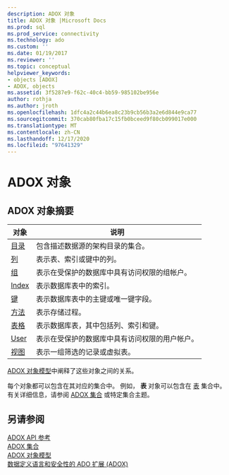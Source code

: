 ```yaml
---
description: ADOX 对象
title: ADOX 对象 |Microsoft Docs
ms.prod: sql
ms.prod_service: connectivity
ms.technology: ado
ms.custom: ''
ms.date: 01/19/2017
ms.reviewer: ''
ms.topic: conceptual
helpviewer_keywords:
- objects [ADOX]
- ADOX, objects
ms.assetid: 3f5287e9-f62c-40c4-bb59-985102be956e
author: rothja
ms.author: jroth
ms.openlocfilehash: 1dfc4a2c44b6ea8c23b9cb56b3a2e6d844e9ca77
ms.sourcegitcommit: 370cab80fba17c15fb0bceed9f80cb099017e000
ms.translationtype: MT
ms.contentlocale: zh-CN
ms.lasthandoff: 12/17/2020
ms.locfileid: "97641329"
---
```

# <a name="adox-objects"></a>ADOX 对象
## <a name="adox-object-summary"></a>ADOX 对象摘要  
  
|对象|说明|  
|------------|-----------------|  
|[目录](./catalog-object-adox.md)|包含描述数据源的架构目录的集合。|  
|[列](./column-object-adox.md)|表示表、索引或键中的列。|  
|[组](./group-object-adox.md)|表示在受保护的数据库中具有访问权限的组帐户。|  
|[Index](./index-object-adox.md)|表示数据库表中的索引。|  
|[键](./key-object-adox.md)|表示数据库表中的主键或唯一键字段。|  
|[方法](./procedure-object-adox.md)|表示存储过程。|  
|[表格](./table-object-adox.md)|表示数据库表，其中包括列、索引和键。|  
|[User](./user-object-adox.md)|表示在受保护的数据库中具有访问权限的用户帐户。|  
|[视图](./view-object-adox.md)|表示一组筛选的记录或虚拟表。|  
  
 [ADOX 对象模型](./adox-object-model.md)中阐释了这些对象之间的关系。  
  
 每个对象都可以包含在其对应的集合中。 例如， **表** 对象可以包含在 [表](./tables-collection-adox.md) 集合中。 有关详细信息，请参阅 [ADOX 集合](./adox-collections.md) 或特定集合主题。  
  
## <a name="see-also"></a>另请参阅  
 [ADOX API 参考](./adox-object-model.md)   
 [ADOX 集合](./adox-collections.md)   
 [ADOX 对象模型](./adox-object-model.md)   
 [数据定义语言和安全性的 ADO 扩展 (ADOX)](../../guide/extensions/ado-extensions-for-data-definition-language-and-security-adox.md)